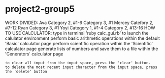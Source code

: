 # project2-group5

WORK DIVIDED:
Ava
    Category 2, #1-6
    Category 3, #1
Mercey
    Catefory 2, #7-12
Ryan
    Category 3, #1
Yoyi
    Category 1, #1-4
    Category 2, #13-16
HOW TO USE CALCULATOR:
    type in terminal 'ruby calc_gui.rb' to launch the calulator environment
    perform basic arithmetic operations within the default 'Basic' calculator page
    perform scientific operation within the 'Scientific' calculator page
    generate lists of numbers and save them to a file within the 'Generators' calculator page

    to clear all input from the input space, press the 'clear' button.
    to delete the most recent input character from the input space, press the 'delete' button

